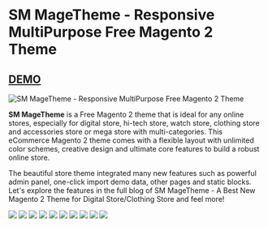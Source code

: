 <h1>SM MageTheme - Responsive MultiPurpose Free Magento 2 Theme</h1>
<h2><a href="http://magento2.flytheme.net/themes/sm_magetheme/" target="_blank">DEMO</a></h2>
<img src="https://www.magentech.com/media/k2/items/cache/8181cbd90df5a1571a01396c2c96d8d0_L.jpg" alt="SM MageTheme - Responsive MultiPurpose Free Magento 2 Theme">
<p>
<strong>SM MageTheme</strong> is a Free Magento 2 theme that is ideal for any online stores, especially for digital store, hi-tech store, watch store, clothing store and accessories store or mega store with multi-categories. This eCommerce Magento 2 theme comes with a flexible layout with unlimited color schemes, creative design and ultimate core features to build a robust online store.
</p>

<p>The beautiful store theme integrated many new features such as powerful admin panel, one-click import demo data, other pages and static blocks. Let's explore the features in the full blog of SM MageTheme - A Best New Magento 2 Theme for Digital Store/Clothing Store and feel more! </p>


<img src="http://images.smartaddons.com/magentech/magento/sm-magetheme/01_intro.jpg" mce_src="http://images.smartaddons.com/magentech/magento/sm-sunshine/1_introduction.jpg">

<img src="http://images.smartaddons.com/magentech/magento/sm-magetheme/03_Responsvie_Design.jpg" mce_src="http://images.smartaddons.com/magentech/magento/sm-sunshine/1_introduction.jpg">

<img src="http://images.smartaddons.com/magentech/magento/sm-magetheme/05_Unlimited_Colors.jpg" mce_src="http://images.smartaddons.com/magentech/magento/sm-sunshine/1_introduction.jpg">

<img src="http://images.smartaddons.com/magentech/magento/sm-magetheme/06_One_Click.jpg" mce_src="http://images.smartaddons.com/magentech/magento/sm-sunshine/1_introduction.jpg">

<img src="http://images.smartaddons.com/magentech/magento/sm-magetheme/07_Multi_Language_RTL.jpg" mce_src="http://images.smartaddons.com/magentech/magento/sm-sunshine/1_introduction.jpg">

<img src="http://images.smartaddons.com/magentech/magento/sm-magetheme/08_Powerful_Admin_Panel.jpg" mce_src="http://images.smartaddons.com/magentech/magento/sm-sunshine/1_introduction.jpg">

<img src="http://images.smartaddons.com/magentech/magento/sm-magetheme/09_Multiple_Listing_Layouts.jpg" mce_src="http://images.smartaddons.com/magentech/magento/sm-sunshine/1_introduction.jpg">

<img src="http://images.smartaddons.com/magentech/magento/sm-magetheme/12_Filter.jpg" mce_src="http://images.smartaddons.com/magentech/magento/sm-sunshine/1_introduction.jpg">

<img src="http://images.smartaddons.com/magentech/magento/sm-magetheme/14_Newsletter_Popup.jpg" mce_src="http://images.smartaddons.com/magentech/magento/sm-sunshine/1_introduction.jpg">
<img src="http://images.smartaddons.com/magentech/magento/sm-magetheme/02_Features_List.jpg" mce_src="http://images.smartaddons.com/magentech/magento/sm-sunshine/1_introduction.jpg">
